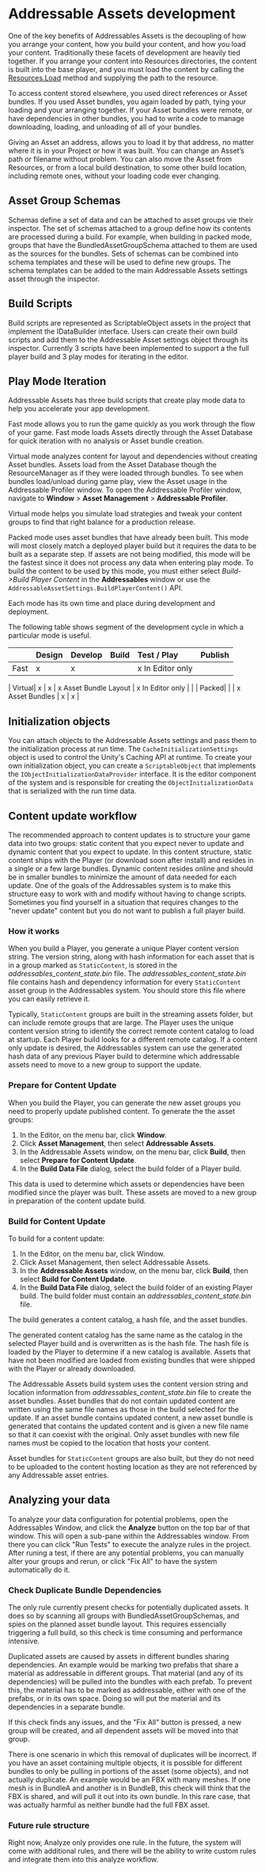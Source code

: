 # Addressable Assets development

One of the key benefits of Addressables Assets is the decoupling of how you arrange your content, how you build your content, and how you load your content. Traditionally these facets of development are heavily tied together. If you arrange your content into Resources directories, the content is built into the base player, and you must load the content by calling the [Resources.Load](https://docs.unity3d.com/ScriptReference/Resources.Load.html) method and supplying the path to the resource.

To access content stored elsewhere, you used direct references or Asset bundles. If you used Asset bundles, you again loaded by path, tying your loading and your arranging together. If your Asset bundles were remote, or have dependencies in other bundles, you had to write a code to manage downloading, loading, and unloading of all of your bundles.

Giving an Asset an address, allows you to load it by that address, no matter where it is in your Project or how it was built.  You can change an Asset’s path or filename without problem.  You can also move the Asset from Resources, or from a local build destination, to some other build location, including remote ones, without your loading code ever changing.

## Asset Group Schemas
Schemas define a set of data and can be attached to asset groups vie their inspector.  The set of schemas attached to a group define how its contents are processed during a build.  For example, when building in packed mode, groups that have the BundledAssetGroupSchema attached to them are used as the sources for the bundles.  Sets of schemas can be combined into schema templates and these will be used to define new groups.  The schema templates can be added to the main Addressable Assets settings asset through the inspector.

## Build Scripts
Build scripts are represented as ScriptableObject assets in the project that implement the IDataBuilder interface.  Users can create their own build scripts and add them to the Addressable Asset settings object through its inspector.  Currently 3 scripts have been implemented to support a the full player build and 3 play modes for iterating in the editor.

## Play Mode Iteration

Addressable Assets has three build scripts that create play mode data to help you accelerate your app development.

Fast mode allows you to run the game quickly as you work through the flow of your game. Fast mode loads Assets directly through the Asset Database for quick iteration with no analysis or Asset bundle creation.

Virtual mode analyzes content for layout and dependencies without creating Asset bundles. Assets load from the Asset Database though the ResourceManager as if they were loaded through bundles. To see when bundles load/unload during game play, view the Asset usage in the Addressable Profiler window. To open the Addressable Profiler window, navigate to **Window** > **Asset Management** > **Addressable Profiler**.

Virtual mode helps you simulate load strategies and tweak your content groups to find that right balance for a production release.

Packed mode uses asset bundles that have already been built. This mode will most closely match a deployed player build but it requires the data to be built as a separate step.  If assets are not being modified, this mode will be the fastest since it does not process any data when entering play mode.  To build the content to be used by this mode, you must either select _Build->Build Player Content_ in the __Addressables__ window or use the `AddressableAssetSettings.BuildPlayerContent()` API.

Each mode has its own time and place during development and deployment.

The following table shows segment of the development cycle in which a particular mode is useful.

| | Design | Develop | Build | Test / Play | Publish |
|:---|:---|:---|:---|:---|:---|
| Fast| x | x |   | x In Editor only |   |
|
Virtual| x | x | x Asset Bundle Layout | x In Editor only |  |
| Packed|   |   | x Asset Bundles  | x | x |

## Initialization objects

You can attach objects to the Addressable Assets settings and pass them to the initialization process at run time. The `CacheInitializationSettings` object is used to control the Unity's Caching API at runtime. To create your own initialization object, you can create a `ScriptableObject` that implements the `IObjectInitializationDataProvider` interface. It is the editor component of the system and is responsible for creating the `ObjectInitializationData` that is serialized with the run time data.

## Content update workflow

The recommended approach to content updates is to structure your game data into two groups: static content that you expect never to update and dynamic content that you expect to update. In this content structure, static content ships with the Player (or download soon after install) and resides in a single or a few large bundles. Dynamic content resides online and should be in smaller bundles to minimize the amount of data needed for each update. One of the goals of the Addressables system is to make this structure easy to work with and modify without having to change scripts. Sometimes you find yourself in a situation that requires changes to the "never update" content but you do not want to publish a full player build. 

### How it works

When you build a Player, you generate a unique Player content version string. The version string, along with hash information for each asset that is in a group marked as `StaticContent`, is stored in the *addressables_content_state.bin* file. The *addressables_content_state.bin* file contains hash and dependency information for every `StaticContent` asset group in the Addressables system. You should store this file where you can easily retrieve it.

Typically, `StaticContent` groups are built in the streaming assets folder, but can include remote groups that are large. The Player uses the unique content version string to identify the correct remote content catalog to load at startup. Each Player build looks for a different remote catalog. If a content only update is desired, the Addressables system can use the generated hash data of any previous Player build to determine which addressable assets need to move to a new group to support the update.

### Prepare for Content Update
When you build the Player, you can generate the new asset groups you need to properly update published content. To generate the the asset groups:

1. In the Editor, on the menu bar, click **Window**.
1. Click **Asset Management**, then select **Addressable Assets**.
1. In the Addressable Assets window, on the menu bar, click **Build**, then select **Prepare for Content Update**.
1. In the **Build Data File** dialog, select the build folder of a Player build.

This data is used to determine which assets or dependencies have been modified since the player was built. These assets are moved to a new group in preparation of the content update build.

### Build for Content Update

To build for a content update:

1. In the Editor, on the menu bar, click Window.
2. Click Asset Management, then select Addressable Assets.
3. In the **Addressable Assets** window, on the menu bar, click **Build**, then select **Build for Content Update**.
4. In the **Build Data File** dialog, select the build folder of an existing Player build. The build folder must contain an *addressables_content_state.bin* file. 

The build generates a content catalog, a hash file, and the asset bundles.

The generated content catalog has the same name as the catalog in the selected Player build and is overwritten as is the hash file. The hash file is loaded by the Player to determine if a new catalog is available. Assets that have not been modified are loaded from existing bundles that were shipped with the Player or already downloaded.

The Addressable Assets build system uses the content version string and location information from *addressables_content_state.bin* file to create the asset bundles. 
Asset bundles that do not contain updated content are written using the same file names as those in the build selected for the update. If an asset bundle contains updated content, a new asset bundle is generated that contains the updated content and is given a new file name so that it can coexist with the original. Only asset bundles with new file names must be copied to the location that hosts your content.  

Asset bundles for `StaticContent` groups are also built, but they do not need to be uploaded to the content hosting location as they are not referenced by any Addressable asset entries.

## Analyzing your data
To analyze your data configuration for potential problems, open the Addressables Window, and click the **Analyze** button on the top bar of that window.  This will open a sub-pane within the Addressables window.  From there you can click "Run Tests" to execute the analyze rules in the project.  After runing a test, if there are any potential problems, you can manually alter your groups and rerun, or click "Fix All" to have the system automatically do it. 

### Check Duplicate Bundle Dependencies
The only rule currently present checks for potentially duplicated assets.  It does so by scanning all groups with BundledAssetGroupSchemas, and spies on the planned asset bundle layout.  This requires essencially triggering a full build, so this check is time consuming and performance intensive.  

Duplicated assets are caused by assets in different bundles sharing dependencies.  An example would be marking two prefabs that share a material as addressable in different groups.  That material (and any of its dependencies) will be pulled into the bundles with each prefab.  To prevent this, the material has to be marked as addressable, either with one of the prefabs, or in its own space.  Doing so will put the material and its dependencies in a separate bundle.  

If this check finds any issues, and the "Fix All" button is pressed, a new group will be created, and all dependent assets will be moved into that group.

There is one scenario in which this removal of duplicates will be incorrect.  If you have an asset containing multiple objects, it is possible for different bundles to only be pulling in portions of the asset (some objects), and not actually duplicate.  An example would be an FBX with many meshes.  If one mesh is in BundleA and another is in BundleB, this check will think that the FBX is shared, and will pull it out into its own bundle.  In this rare case, that was actually harmful as neither bundle had the full FBX asset.

### Future rule structure
Right now, Analyze only provides one rule.  In the future, the system will come with additional rules, and there will be the ability to write custom rules and integrate them into this analyze workflow. 

